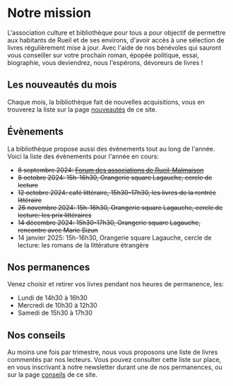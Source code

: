 # Notre mission

L'association culture et bibliothèque pour tous a pour objectif de permettre aux
habitants de Rueil et de ses environs, d'avoir accès à une sélection de livres
régulièrement mise à jour. Avec l'aide de nos bénévoles qui sauront vous
conseiller sur votre prochain roman, épopée politique, essai, biographie, vous
deviendrez, nous l'espérons, dévoreurs de livres !

## Les nouveautés du mois

Chaque mois, la bibliothèque fait de nouvelles acquisitions, vous en trouverez la
liste sur la page <a class="page-link" href="nouveautes">nouveautés</a> de ce
site.

## Évènements

La bibliothèque propose aussi des évènements tout au long de l'année. Voici la liste des évènements pour l'année en cours:

- <s>8 septembre 2024: <a href="https://www.villederueil.fr/en/node/6239">Forum
  des associations de Rueil-Malmaison</a></s>
- <s>8 octobre 2024: 15h-16h30, Orangerie square Lagauche, cercle de lecture</s>
- <s>12 octobre 2024: café littéraire, 15h30-17h30, les livres de la rentrée
  littéraire</s>
- <s>26 novembre 2024: 15h-16h30, Orangerie square Lagauche, cercle de lecture:
  les prix littéraires</s>
- <s>14 décembre 2024: 15h30-17h30, Orangerie square Lagauche, rencontre avec
  Marie Sizun</s>
- 14 janvier 2025: 15h-16h30, Orangerie square Lagauche, cercle de lecture: les
  romans de la littérature étrangère

## Nos permanences

Venez choisir et retirer vos livres pendant nos heures de permanence, les:

- Lundi de 14h30 à 16h30
- Mercredi de 10h30 à 12h30
- Samedi de 15h30 à 17h30

## Nos conseils

Au moins une fois par trimestre, nous vous proposons une liste de livres
commentés par nos lecteurs. Vous pouvez consulter cette liste sur place, en vous
inscrivant à notre newsletter durant une de nos permanences, ou sur la page <a
class="page-link" href="conseils">conseils</a> de ce site.
